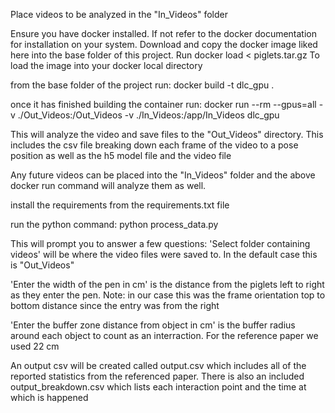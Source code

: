 Place videos to be analyzed in the "In_Videos" folder

Ensure you have docker installed. If not refer to the docker documentation for installation on your system.
Download and copy the docker image liked here into the base folder of this project.
Run docker load < piglets.tar.gz 
To load the image into your docker local directory

from the base folder of the project run:
docker build -t dlc_gpu .

once it has finished building the container run:
docker run --rm --gpus=all -v ./Out_Videos:/Out_Videos -v ./In_Videos:/app/In_Videos dlc_gpu

This will analyze the video and save files to the "Out_Videos" directory. This includes the csv file breaking down each frame of the video to a pose position as well as the h5 model file and the video file

Any future videos can be placed into the "In_Videos" folder and the above docker run command will analyze them as well.

install the requirements from the requirements.txt file

run the python command:
python process_data.py

This will prompt you to answer a few questions:
'Select folder containing videos' will be where the video files were saved to. In the default case this is "Out_Videos"

'Enter the width of the pen in cm' is the distance from the piglets left to right as they enter the pen. Note: in our case this was the frame orientation top to bottom distance since the entry was from the right

'Enter the buffer zone distance from object in cm' is the buffer radius around each object to count as an interraction. For the reference paper we used 22 cm

An output csv will be created called output.csv which includes all of the reported statistics from the referenced paper. There is also an included output_breakdown.csv which lists each interaction point and the time at which is happened
